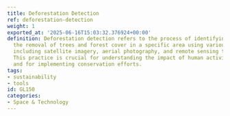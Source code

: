 ```yaml
---
title: Deforestation Detection
ref: deforestation-detection
weight: 1
exported_at: '2025-06-16T15:03:32.376924+00:00'
definition: Deforestation detection refers to the process of identifying and monitoring
  the removal of trees and forest cover in a specific area using various technologies,
  including satellite imagery, aerial photography, and remote sensing techniques.
  This practice is crucial for understanding the impact of human activities on ecosystems
  and for implementing conservation efforts.
tags:
- sustainability
- tools
id: GL150
categories:
- Space & Technology
---
```


